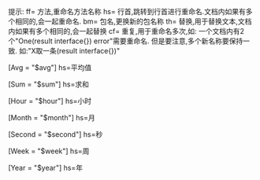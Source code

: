 提示:
ff= 方法,重命名方法名称
hs= 行首,跳转到行首进行重命名.文档内如果有多个相同的,会一起重命名.
bm= 包名,更换新的包名称
th= 替换,用于替换文本,文档内如果有多个相同的,会一起替换
cf= 重复,用于重命名多次,如: 一个文档内有2个"One(result interface{}) error"需要重命名.
    但是要注意,多个新名称要保持一致. 如:"X取一条(result interface{})"


[Avg   = "$avg"]
hs=平均值

[Sum        = "$sum"]
hs=求和

[Hour           = "$hour"]
hs=小时

[Month          = "$month"]
hs=月

[Second         = "$second"]
hs=秒

[Week           = "$week"]
hs=周

[Year           = "$year"]
hs=年
